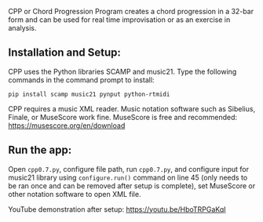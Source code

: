 CPP or Chord Progression Program creates a chord progression in a 32-bar form and can be used for real time improvisation or as an exercise in analysis. 

## Installation and Setup:

CPP uses the Python libraries SCAMP and music21. Type the following commands in the command prompt to install: 

`pip install scamp music21 pynput python-rtmidi`

CPP requires a music XML reader. Music notation software such as Sibelius, Finale, or MuseScore work fine. MuseScore is free and recommended: https://musescore.org/en/download

## Run the app:

Open `cpp0.7.py`, configure file path, run `cpp0.7.py`, and configure input for music21 library using `configure.run()` command on line 45 (only needs to be ran once and can be removed after setup is complete), set MuseScore or other notation software to open XML file.

YouTube demonstration after setup: https://youtu.be/HboTRPGaKqI

